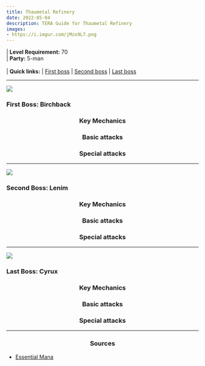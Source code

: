 ```yaml
---
title: Thaumetal Refinery
date: 2022-05-04
description: TERA Guide for Thaumetal Refinery
images:
- https://i.imgur.com/jMzo9L7.png
---
```

 | **Level Requirement:** 70
<br> | **Party:** 5-man
<br>
<br> | **Quick links:**
| [First boss](#first-boss) 
| [Second boss](#second-boss) 
| [Last boss](#last-boss) 
<hr/>

<div id="first-boss">

![](https://i.imgur.com/AADOjsz.png)
<h3>First Boss: Birchback</h3>
<center><h3>Key Mechanics</h3></center>



<center><h3>Basic attacks</h3></center>



<center><h3>Special attacks</h3></center>




</div>
<hr/>

<div id="second-boss">

![](https://i.imgur.com/i987CTh.png)
<h3>Second Boss: Lenim</h3>
<center><h3>Key Mechanics</h3></center>



<center><h3>Basic attacks</h3></center>



<center><h3>Special attacks</h3></center>




</div>
<hr/>

<div id="last-boss">

![](https://i.imgur.com/T9WEAdR.png)
<h3>Last Boss: Cyrux</h3>
<center><h3>Key Mechanics</h3></center>



<center><h3>Basic attacks</h3></center>



<center><h3>Special attacks</h3></center>



</div>
<hr/>

<center><h3>Sources</h3></center>

* [Essential Mana](https://essentialmana.com/thaumetal-refinery/)
